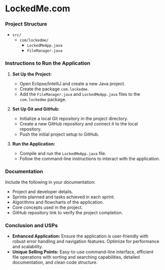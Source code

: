 # LockedMe.com

### Project Structure
- `src/`
  - `com/lockedme/`
    - `LockedMeApp.java`
    - `FileManager.java`

### Instructions to Run the Application

1. **Set Up the Project:**
   - Open Eclipse/IntelliJ and create a new Java project.
   - Create the package `com.lockedme`.
   - Add the `FileManager.java` and `LockedMeApp.java` files to the `com.lockedme` package.

2. **Set Up Git and GitHub:**
   - Initialize a local Git repository in the project directory.
   - Create a new GitHub repository and connect it to the local repository.
   - Push the initial project setup to GitHub.

3. **Run the Application:**
   - Compile and run the `LockedMeApp.java` file.
   - Follow the command-line instructions to interact with the application.

### Documentation

Include the following in your documentation:
- Project and developer details.
- Sprints planned and tasks achieved in each sprint.
- Algorithms and flowcharts of the application.
- Core concepts used in the project.
- GitHub repository link to verify the project completion.

### Conclusion and USPs

- **Enhanced Application:** Ensure the application is user-friendly with robust error handling and navigation features. Optimize for performance and scalability.
- **Unique Selling Points:** Easy-to-use command-line interface, efficient file operations with sorting and searching capabilities, detailed documentation, and clean code structure.
